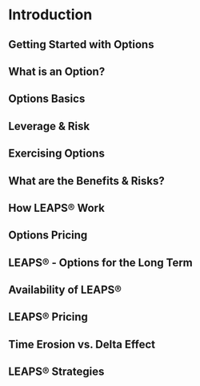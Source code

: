 # Introduction

## Getting Started with Options&#x20;

## What is an Option?&#x20;

## Options Basics&#x20;

## Leverage & Risk&#x20;

## Exercising Options&#x20;

## What are the Benefits & Risks?&#x20;

## How LEAPS® Work&#x20;

## Options Pricing&#x20;

## LEAPS® - Options for the Long Term&#x20;

## Availability of LEAPS®&#x20;

## LEAPS® Pricing&#x20;

## Time Erosion vs. Delta Effect&#x20;

## LEAPS® Strategies
